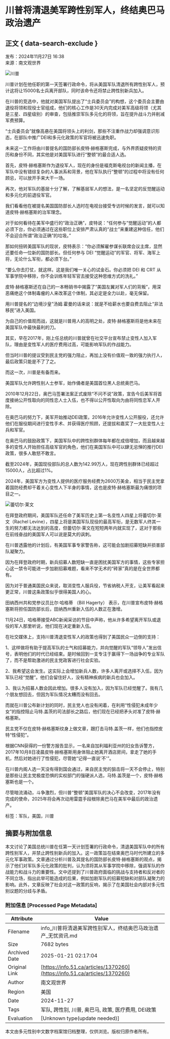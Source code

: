 # 川普将清退美军跨性别军人，终结奥巴马政治遗产

## 正文 { data-search-exclude }


发布：2024年11月27日 16:38  
来源：南文观世界

![川普](https://p0.51img.ca/i/6747915f1fb15.jpg)

川普计划在他任职的第一天签署行政命令，将从美国军队清退所有跨性别军人，预计这将让15000名士兵离开部队，同时该命令还将禁止跨性别新兵加入。

在川普的竞选中，他就对美国军队提出了“士兵委员会”的构想，这个委员会主要由退役将领和现役士官组成，他们的核心工作是30天内完成对美军高级将领（尤其是三星、四星级别）的审查，包括推崇军队多元化的将领，旨在提升战斗力并削减军费预算。

“士兵委员会”就像高悬在美国将领头上的利剑，那些不注重作战力却强调意识形态，在部队中推广DEI和多元化政策的军官将被迅速免职。

未来这一工作将由川普提名的国防部长皮特·赫格塞斯完成，与外界质疑皮特的资历和身份不同，其实他是对美国军队进行“整顿”的最合适人选。

首先，皮特·赫格塞斯作为退役军人，现在的身份是福克斯电视台的新闻主播，在军队中没有错综复杂的人事派系和背景，他在军队执行“整顿”的过程中将没有任何顾忌，可以放开手来大干一场。

再次，他对军队的基层十分了解，了解基层军人的想法，是一名坚定的反觉醒运动和多元化的前退役军官。

我们看看他在被提名美国国防部长人选时在电视台接受专访时候的发言，就可以知道皮特·赫格塞斯的治军理念。

对于如何看待在美军中盛行的“政治正确”，皮特说：“任何参与“觉醒运动”的人都必须下台，你必须通过在这些职位上安排严肃认真的“战士”来重建这种信任，他们不会迎合所谓“政治正确”的垃圾。”

那如何扭转美国军队的现状，皮特表示：“你必须解雇参谋长联席会议主席，显然还要任命一位新的国防部长。但任何参与 DEI “觉醒运动”的军官、将军、海军上将，无论什么军衔，都必须下台。”

“要么你去打仗，就这样。这是我们唯一关心的试金石。你必须把 DEI 和 CRT 从军事学院中移除，你不会训练年轻军官去接受这种思维方式的洗礼。”

皮特·赫格塞斯还在自己的一本畅销书中揭露了“美国左翼对军人们的背叛”，用深恶痛绝这个体制毒瘤的人来改革这个体制，其必定是全力以赴，毫无保留。

用川普提名的“边境沙皇”汤姆.霍曼的话来说：就是不给薪水也要自费去阻止“非法移民”进入美国。

为自己的价值观而战，这就是川普用人的高明之处，皮特·赫格塞斯将是他未来在美国军队中最快最利的刀。

其实，早在2017年，刚上任总统的川普就曾在社交平台宣布禁止变性人加入军队，理由是变性军人的医疗费用过高，可能影响军队的作战能力。

但当时川普的提议受到民主党的强力阻止，再加上没有价值观一致的强力执行人，最后政策只能是不了了之。

而这一次，川普是有备而来。

美国军队允许跨性别人士参军，始作俑者是美国首位黑人总统奥巴马。

2010年12月22日，奥巴马签署法案正式废除“不问不说”政策，宣告今后美军将首度接纳公开性取向的同性恋人士入伍，也不得以公开性取向为由将同性恋军人开除。

在奥巴马的努力下，美军开始推动DEI政策，2016年允许变性人公开服役，还允许他们在服役期间进行变性手术、并获得医疗照顾，还提拔和嘉奖了一大批变性人士兵和军官。

在奥巴马的鼓励政策下，美国军队中的跨性别群体每年都在成倍增加，而且越来越多的变性人开始担任高级军官的角色，他们在美国军队中可以肆无忌惮的推行DEI政策，很多人敢怒不敢言。

截至2024年，美国现役部队的总人数为142.99万人，现在跨性别群体已经超过15000人，占比超过1%。

2024年，美国军方为变性人提供的医疗服务经费为2600万美金，相当于民主党拿着国防经费却干着关心变性人下半身的事情，这也是皮特·赫格塞斯最为痛恨的项目之一。

![蕾切尔·莱文](https://info.51.ca/assets/images/default-img.png)

在拜登政府期间，美国军队还任命了美军历史上第一名变性人四星上将蕾切尔·莱文（Rachel Levine），四星上将是美国军队现役的最高军衔，是无数军人终其一生的努力都无法达到的高度，但蕾切尔·莱文在短短两年内就实现了，这对于那些在前线奋战的美国军人可以说是莫大的讽刺。

在川普透露他的计划后，有美国军事专家警告称，这可能会加剧招募短缺并损害部队凝聚力。

因为在拜登政府时期，新兵招募人数短缺一直是困扰美国军方的事情，这些专家担心这一禁令可能进一步加剧招募难题，看来不学无术的“砖家”真的是在全世界都有。

因为对于普通美国民众来说，取消变性人服兵役，节省纳税人开支，让美军看起来更正常，川普这条政策似乎很得美国人的心。

田纳西州共和党参议员比尔·哈格蒂 （Bill Hagerty） 表示，在川普宣布皮特·赫格塞斯将担任国防部长后，田纳西州重新入伍的人数正在激增。

11月24日，哈格蒂接受ABC新闻采访的节目中声称，他从许多希望离开军队或退役的军人那里听说，他们现在决定重新入伍。

在社交媒体上，支持川普清退变性军人的政策也得到了美国民众一边倒的支持：

1、这样做将有助于提高军队的士气和招募能力，并向觉醒的军队“领导人”发出信号，表明他们的时代已经结束。是时候回到一支专注于赢得下一场战争的专业军队了，而不是帮助激进的民主党政客进行社会实验。

2、我希望这会发生。这实际上会增加新兵人数，许多人离开或选择不入伍，因为军队已经“觉醒”。他们会留住好人，没有精神疾病的新兵也会加入。

3、我认为招募人数会因此增加。很多人没有加入，因为军队已经觉醒了。我有几个朋友想回去，但因为军队情况太糟而没有回去。

而就在川普公布新计划的同时，民主党人也没有闲着，在利用“性侵犯未成年少女”的指控阻止马特.盖茨的司法部长之路后，他们现在已经把矛头对准了皮特·赫格塞斯。

民主党不仅在皮特·赫格塞斯纹身上做文章，跟打击马特.盖茨一样，他们也指控皮特“性侵犯”。

根据CNN获得的一份警方报告显示，一名来自加利福利亚州的妇女告诉警方，2017年10月8日凌晨皮特·赫格塞斯用身体阻止她离开酒店房间，拿走了她的手机，然后对她进行了性侵犯，尽管她“记得一直说'不'”。

在川普内阁人选一天没有得到国会通过，来自民主党的狙击将一天不会停止，特别是那些让民主党极度恐惧的实权部门的强硬派人选，马特.盖茨是一个，皮特·赫格塞斯也是一个。

尽管暗流涌动，斗争激烈，但川普“整顿”美国军队的决心不会改变，2017年没有完成的使命，2025年将会再次动用雷霆手段根除奥巴马在美军中最后的政治遗产。

标签：军队，美国，川普
<!-- tcd_original_link https://info.51.ca/articles/1370260 -->


## 摘要与附加信息

<!-- tcd_abstract -->
本文讨论了美国总统川普在任第一天计划签署的行政命令，清退美国军队中的所有跨性别军人，并禁止跨性别新兵的加入。这一政策旨在结束奥巴马时代所建立的多元化军事政策。文章通过分析川普及其提名的国防部长皮特·赫格塞斯的观点，揭示了他们对军队多元化政策的批判，认为须将其从军事学院中移除，强调军队的作战能力和战斗力的重要性。文中还提到了川普政府面临的挑战与支持者和反对者的不同立场，指出此举可能造成的后果，例如加剧军队的招募短缺和对部队凝聚力的影响。此外，文章反映了社会对这一政策的反响，揭示了在美国社会内部对多元性别议题的分歧与矛盾。
<!-- tcd_abstract_end -->

### 附加信息 [Processed Page Metadata]

| Attribute       | Value                                  |
|-----------------|----------------------------------------|
| Filename        | info_川普将清退美军跨性别军人，终结奥巴马政治遗产_无忧资讯.md                             |
| Size            | 7682 bytes                           |
| Archived Date   | 2025-01-21 02:17:04                             |
| Original Link   | [https://info.51.ca/articles/1370260](https://info.51.ca/articles/1370260)                       |
| Author          | 南文观世界                               |
| Region          | 美国                               |
| Date            | 2024-11-27                                 |
| Tags            | 军队, 跨性别, 川普, 奥巴马, 政策, 医疗费用, DEI政策                                 |
| Evaluation            | [Unknown type(update needed)]                                 |
<!-- tcd_table_end -->

本文由多元性别中文数字档案馆归档整理，仅供浏览。版权归原作者所有。
